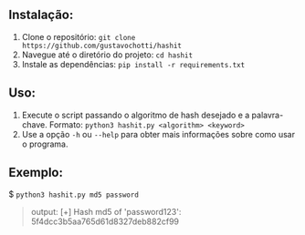 ## Instalação:

1. Clone o repositório: `git clone https://github.com/gustavochotti/hashit`
2. Navegue até o diretório do projeto: `cd hashit`
3. Instale as dependências: `pip install -r requirements.txt`

## Uso:

1. Execute o script passando o algoritmo de hash desejado e a palavra-chave.
   Formato: `python3 hashit.py <algorithm> <keyword>`
2. Use a opção `-h` ou `--help` para obter mais informações sobre como usar o programa.

## Exemplo:
$ `python3 hashit.py md5 password`
> output: [+] Hash md5 of 'password123': 5f4dcc3b5aa765d61d8327deb882cf99





